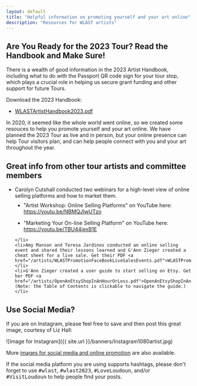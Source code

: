 ```yaml
---
layout: default
title: "Helpful information on promoting yourself and your art online"
description: "Resources for WLAST artists"
---
```

<!-- page specific styles -->
<style type="text/css">

	ul#resources li {list-style-type:disc;margin-bottom:1.0em;}
	ul#resources li ul {margin-top:0.66em;}
	ul#resources li ul, ul#resources li ul li {list-style-type:disc;font-weight:normal;}
	.highlight {background-color: #fff86c;}

</style>

## Are You  Ready for the 2023 Tour? Read the Handbook and Make Sure!

There is a wealth of good information in the 2023 Artist Handbook, including what to do with the Passport QR code sign for your tour stop, which plays a  crucial role in helping us secure grant funding and other support for future Tours.

Download the 2023 Handbook:
<ul class="ms-4 mb-3">
	<li><a href="files/WLASTArtistHandbook2023.pdf">WLASTArtistHandbook2023.pdf</a><!--
 or </li>
	<li><a href="/artists/WLASTArtist-Handbook_2023.docx">WLASTArtistHandbook2023.docx</a>
 --></li>
</ul>


In 2020, it seemed like the whole world went online, so we created some resouces to help you promote yourself and your art online.
We have planned the 2023 Tour as live and in person, but your online presence can help Tour visitors plan, and can help people connect with you and your art throughout the year.

## Great info from other tour artists and committee members

<ul id="resources" class="ms-3">
	<li>Carolyn Cutshall conducted two webinars for a high-level view of online selling platforms and how to market them.

<ul class="ms-5">
	<li>"Artist Workshop: Online Selling Platforms" on YouTube here: <a href="https://youtu.be/NBMQJIwUTzo" target="_blank">https://youtu.be/NBMQJIwUTzo</a>	</li>
	<li>"Marketing Your On-line Selling Platform" on YouTube here: <a href="https://youtu.be/TBU44iexB1E" target="_blank">https://youtu.be/TBU44iexB1E</a></li>
</ul>

	</li>
	<li>Amy Manson and Teresa Jardines conducted an online selling event and shared their lessons learned and G'Ann Zieger created a cheat sheet for a live sale. Get their PDF <a href="/artists/WLASTPromotionFaceBookLiveSalesEvents.pdf">WLASTPromotionFaceBookLiveSalesEvents.pdf</a></li>
	<li>G'Ann Zieger created a user guide to start selling on Etsy. Get her PDF <a href="/artists/OpenAnEtsyShopInAnHourOrLess.pdf">OpenAnEtsyShopInAnHourOrLess.pdf</a> (Note: the Table of Contents is clickable to navigate the guide.)</li>
</ul>

## Use Social Media?

If you are on Instagram, please feel free to save and then post this great image, courtesy of Liz Hall:

![Image for Instagram]({{ site.url }}/banners/Instagram1080artist.jpg)

More <a href="/banner.html">images for social media and online promotion</a> are also available.

<!-- <a href="/banners/instagramWLASTartist.jpg" target="_blank"><img width="250" style="width:250px;max-width:50%;height:auto;" alt="WLAST 2023" src="/banners/instagramWLAST.jpg"></a> -->


If the social media platform you are using supports hashtags, please don't forget to use <kbd>#wlast</kbd>, <kbd>#wlast2023</kbd>, <kbd>#LoveLoudoun</kbd>, and/or <kbd>#VisitLoudoun</kbd> to help people find your posts.

